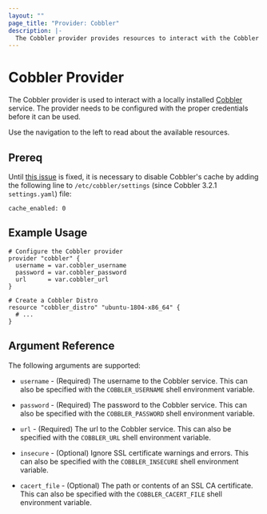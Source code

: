```yaml
---
layout: ""
page_title: "Provider: Cobbler"
description: |-
  The Cobbler provider provides resources to interact with the Cobbler API.
---
```


# Cobbler Provider

The Cobbler provider is used to interact with a locally installed
[Cobbler](http://cobbler.github.io) service. The provider needs
to be configured with the proper credentials before it can be used.

Use the navigation to the left to read about the available resources.

## Prereq

Until [this issue](https://github.com/cobbler/cobbler/issues/2386) is 
fixed, it is necessary to disable Cobbler's cache by adding the following
line to `/etc/cobbler/settings` (since Cobbler 3.2.1 `settings.yaml`) file:
````
cache_enabled: 0
````

## Example Usage

```hcl
# Configure the Cobbler provider
provider "cobbler" {
  username = var.cobbler_username
  password = var.cobbler_password
  url      = var.cobbler_url
}

# Create a Cobbler Distro
resource "cobbler_distro" "ubuntu-1804-x86_64" {
  # ...
}
```

## Argument Reference

The following arguments are supported:

* `username` - (Required) The username to the Cobbler service. This can
  also be specified with the `COBBLER_USERNAME` shell environment variable.

* `password` - (Required) The password to the Cobbler service. This can
  also be specified with the `COBBLER_PASSWORD` shell environment variable.

* `url` - (Required) The url to the Cobbler service. This can
  also be specified with the `COBBLER_URL` shell environment variable.

* `insecure` - (Optional) Ignore SSL certificate warnings and errors. This
  can also be specified with the `COBBLER_INSECURE` shell environment variable.

* `cacert_file` - (Optional) The path or contents of an SSL CA certificate.
  This can also be specified with the `COBBLER_CACERT_FILE` shell environment
  variable.

